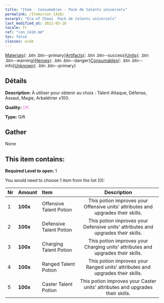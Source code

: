 ```yaml
---
title: "Item - Consumables - Pack de talents universels"
permalink: /Items/con_1418/
excerpt: "Era of Chaos  Pack de talents universels"
last_modified_at: 2021-03-18
locale: fr
ref: "con_1418.md"
toc: false
classes: wide
---
```

 [Materials](/fr/Items/){: .btn .btn--primary}[Artifacts](/fr/Items/Artifacts/){: .btn .btn--success}[Units](/fr/Items/Units/){: .btn .btn--warning}[Heroes](/fr/Items/Heroes/){: .btn .btn--danger}[Consumables](/fr/Items/Consumables/){: .btn .btn--info}[Unknown](/fr/Items/Unknown/){: .btn .btn--primary}

## Détails
 **Description:** À utiliser pour obtenir au choix : Talent Attaque, Défense, Assaut, Magie, Arbalétrier x100.

 **Quality:** <span style="color: #DA70D6">OK</span>

 **Type:** Gift

## Gather

  None

## This item contains:

 **Required Level to open:** 1

 You would need to choose 1 item from the list (0):

  | Nr | Amount |     Item    | Description |
  |:---|:-------|:------------|:-----------:|
  | 1 |  **100x** | Offensive Talent Potion | This potion improves your Offensive units' attributes and upgrades their skills.  | 
  | 2 |  **100x** | Defensive Talent Potion | This potion improves your Defensive units' attributes and upgrades their skills.  | 
  | 3 |  **100x** | Charging Talent Potion | This potion improves your Charging units' attributes and upgrades their skills.  | 
  | 4 |  **100x** | Ranged Talent Potion | This potion improves your Ranged units' attributes and upgrades their skills.  | 
  | 5 |  **100x** | Caster Talent Potion | This potion improves your Caster units' attributes and upgrades their skills.  | 
